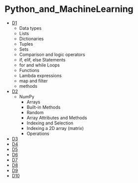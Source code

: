 # Python_and_MachineLearning
- [D1](https://github.com/dumitrux/Python_and_MachineLearning/tree/master/D1/Practica)
  - Data types
  - Lists
  - Dictionaries
  - Tuples
  - Sets
  - Comparison and logic operators
  - if, elif, else Statements
  - for and while Loops
  - Functions
  - Lambda expressions
  - map and filter
  - methods
- [D2](https://github.com/dumitrux/Python_and_MachineLearning/tree/master/D2/Practica)
  - NumPy
    - Arrays
    - Built-in Methods
    - Random
    - Array Attributes and Methods
    - Indexing and Selection
    - Indexing a 2D array (matrix)
    - Operations
- [D3]()
- [D4]()
- [D5]()
- [D6]()
- [D7]()
- [D8]()
- [D9]()
- [D10]()
